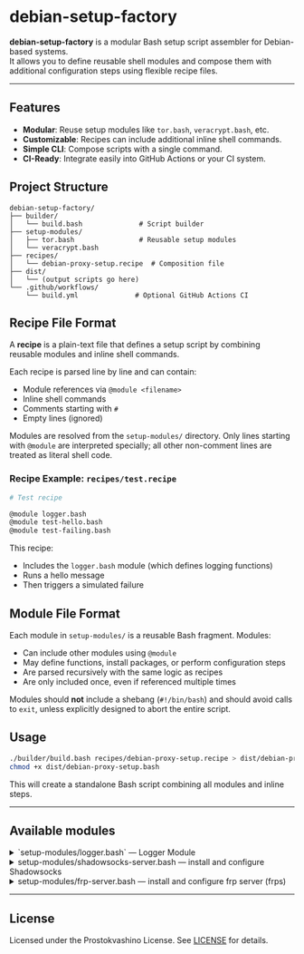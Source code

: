 # debian-setup-factory

**debian-setup-factory** is a modular Bash setup script assembler for Debian-based systems.  
It allows you to define reusable shell modules and compose them with additional configuration steps using flexible recipe files.

---

## Features

- **Modular**: Reuse setup modules like `tor.bash`, `veracrypt.bash`, etc.
- **Customizable**: Recipes can include additional inline shell commands.
- **Simple CLI**: Compose scripts with a single command.
- **CI-Ready**: Integrate easily into GitHub Actions or your CI system.

## Project Structure

```
debian-setup-factory/
├── builder/
│   └── build.bash              # Script builder
├── setup-modules/
│   ├── tor.bash                # Reusable setup modules
│   └── veracrypt.bash
├── recipes/
│   └── debian-proxy-setup.recipe  # Composition file
├── dist/
│   └── (output scripts go here)
└── .github/workflows/
    └── build.yml              # Optional GitHub Actions CI
```

## Recipe File Format

A **recipe** is a plain-text file that defines a setup script by combining reusable modules and inline shell commands.

Each recipe is parsed line by line and can contain:

* Module references via `@module <filename>`
* Inline shell commands
* Comments starting with `#`
* Empty lines (ignored)

Modules are resolved from the `setup-modules/` directory. Only lines starting with `@module` are interpreted specially; all other non-comment lines are treated as literal shell code.

### Recipe Example: `recipes/test.recipe`

```bash
# Test recipe

@module logger.bash
@module test-hello.bash
@module test-failing.bash
```

This recipe:

* Includes the `logger.bash` module (which defines logging functions)
* Runs a hello message
* Then triggers a simulated failure

## Module File Format

Each module in `setup-modules/` is a reusable Bash fragment. Modules:

* Can include other modules using `@module`
* May define functions, install packages, or perform configuration steps
* Are parsed recursively with the same logic as recipes
* Are only included once, even if referenced multiple times

Modules should **not** include a shebang (`#!/bin/bash`) and should avoid calls to `exit`, unless explicitly designed to abort the entire script.

## Usage

```bash
./builder/build.bash recipes/debian-proxy-setup.recipe > dist/debian-proxy-setup.bash
chmod +x dist/debian-proxy-setup.bash
```

This will create a standalone Bash script combining all modules and inline steps.

---

## Available modules

<details>

<summary>`setup-modules/logger.bash` — Logger Module</summary>

This module defines logging helpers for Bash scripts.

### Functions

- `logger::log "message"` — log info to stdout and syslog
- `logger::err "message"` — log error, print to stderr and exit

Example usage:

```bash
logger::log "Hello"
logger::err "Something went wrong"
```
</details>


<details>

<summary>setup-modules/shadowsocks-server.bash — install and configure Shadowsocks</summary>

This module installs and configures a basic [shadowsocks-libev](https://github.com/shadowsocks/shadowsocks-libev) server.

### Dependencies

- setup-modules/logger.bash

### Description

- Installs `openssl`, `jq`, and `shadowsocks-libev`
- Sets sensible defaults for method and port
- Randomly generates a secure password (unless pre-defined)
- Writes JSON config to `/etc/shadowsocks-libev/config.json`
- Starts and enables the systemd service

### Environment variables

You **may** define the following variables before running this module:

- `SHADOWSOCKS_METHOD` — encryption method (default: `"aes-256-gcm"`)
- `SHADOWSOCKS_PORT` — integer port number (default: `9951`)
- `SHADOWSOCKS_PASSWORD` — password for encryption (default: random 16-byte hex string)

If not set, the module will fall back to the defaults above.

### Generated config example

```json
{
  "server": "127.0.0.1",
  "password": "auto-generated-hex",
  "method": "aes-256-gcm",
  "mode": "tcp_and_udp",
  "server_port": 9951,
  "timeout": 300
}
```

### Example usage in a recipe

```bash
@module shadowsocks-server.bash
```

You can override configuration by setting environment variables beforehand:

```bash
export SHADOWSOCKS_METHOD="chacha20-ietf-poly1305"
export SHADOWSOCKS_PORT=8388
@module shadowsocks-server.bash
```

### Notes

* The generated password is only stored in `/etc/shadowsocks-libev/config.json`. Make sure to back it up if needed.
* All errors are logged using `logger::err`, which halts execution.
* This module is intended for localhost-bound server setup (`127.0.0.1`) — suitable for proxying via Tor or similar.

</details>


<details>

<summary>setup-modules/frp-server.bash — install and configure frp server (frps)</summary>

This module installs and configures the [frp server](https://github.com/fatedier/frp) component (`frps`), which acts as a reverse proxy server for clients running `frpc`.

### Dependencies

* `setup-modules/logger.bash`

### Description

* Installs `curl`, `tar`, `openssl`, and `systemd` dependencies
* Downloads and installs `frps` from the official GitHub release
* Generates a secure random token if not explicitly provided
* Writes a minimal `frps.ini` configuration file to `/etc/frp/frps.ini`
* Registers and enables the `frps` systemd service

### Environment variables

You **may** define the following variables before running this module:

* `FRP_VERSION` — version of frp to install (default: `"0.62.1"`)
* `FRP_HOST` — bind address for frps (default: `"127.0.0.1"`)
* `FRP_PORT` — port to bind frps on (default: `7000`)
* `FRP_TOKEN` — shared authentication token (default: random 16-byte hex)
* `FRP_INSTALL_DIR` — location to install `frps` binary (default: `/usr/local/bin`)
* `FRP_CONF_DIR` — directory for frps config file (default: `/etc/frp`)

If not set, the module will fall back to the defaults above.

### Generated config example

```ini
# frps config (reverse proxy server)
[common]
bind_addr = 127.0.0.1
bind_port = 7000
token = auto-generated-hex
```

### Example usage in a recipe

```bash
@module frp-server.bash
```

You can override configuration by setting environment variables beforehand:

```bash
export FRP_PORT=9000
export FRP_TOKEN="custom_secure_token"
@module frp-server.bash
```

### Notes

* The generated token is only written to `/etc/frp/frps.ini`. Save it if you plan to configure a matching `frpc` client.
* All critical failures (download, install, configuration, systemd) are logged via `logger::err` and halt execution.
* This module sets up a **localhost-only** frps instance by default. For public access, override `FRP_HOST`.

</details>


---

## License

Licensed under the Prostokvashino License. See [LICENSE](LICENSE) for details.